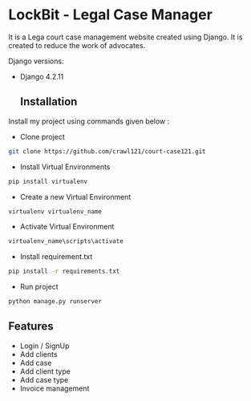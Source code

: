 # LockBit - Legal Case Manager

It is a Lega court case management website created using Django. It is created to reduce the work of advocates.

Django versions:

- Django  4.2.11

  ## Installation

Install my project using commands given below :

- Clone project

```bash
git clone https://github.com/crawl121/court-case121.git
```

- Install Virtual Environments

```bash
pip install virtualenv
```

- Create a new Virtual Environment
```bash
virtualenv virtualenv_name
```

- Activate Virtual Environment
```bash
virtualenv_name\scripts\activate
```

- Install requirement.txt
```bash
pip install -r requirements.txt
```

- Run project
```bash
python manage.py runserver
```


## Features

- Login / SignUp
- Add clients
- Add case
- Add client type
- Add case type
- Invoice management

